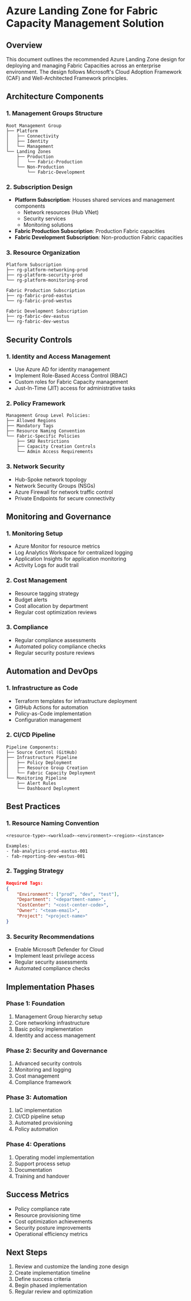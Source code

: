 # Azure Landing Zone for Fabric Capacity Management Solution

## Overview
This document outlines the recommended Azure Landing Zone design for deploying and managing Fabric Capacities across an enterprise environment. The design follows Microsoft's Cloud Adoption Framework (CAF) and Well-Architected Framework principles.

## Architecture Components

### 1. Management Groups Structure
```
Root Management Group
├── Platform
│   ├── Connectivity
│   ├── Identity
│   └── Management
└── Landing Zones
    ├── Production
    │   └── Fabric-Production
    └── Non-Production
        └── Fabric-Development
```

### 2. Subscription Design
- **Platform Subscription**: Houses shared services and management components
  - Network resources (Hub VNet)
  - Security services
  - Monitoring solutions
- **Fabric Production Subscription**: Production Fabric capacities
- **Fabric Development Subscription**: Non-production Fabric capacities

### 3. Resource Organization
```
Platform Subscription
├── rg-platform-networking-prod
├── rg-platform-security-prod
└── rg-platform-monitoring-prod

Fabric Production Subscription
├── rg-fabric-prod-eastus
└── rg-fabric-prod-westus

Fabric Development Subscription
├── rg-fabric-dev-eastus
└── rg-fabric-dev-westus
```

## Security Controls

### 1. Identity and Access Management
- Use Azure AD for identity management
- Implement Role-Based Access Control (RBAC)
- Custom roles for Fabric Capacity management
- Just-In-Time (JIT) access for administrative tasks

### 2. Policy Framework
```
Management Group Level Policies:
├── Allowed Regions
├── Mandatory Tags
├── Resource Naming Convention
└── Fabric-Specific Policies
    ├── SKU Restrictions
    ├── Capacity Creation Controls
    └── Admin Access Requirements
```

### 3. Network Security
- Hub-Spoke network topology
- Network Security Groups (NSGs)
- Azure Firewall for network traffic control
- Private Endpoints for secure connectivity

## Monitoring and Governance

### 1. Monitoring Setup
- Azure Monitor for resource metrics
- Log Analytics Workspace for centralized logging
- Application Insights for application monitoring
- Activity Logs for audit trail

### 2. Cost Management
- Resource tagging strategy
- Budget alerts
- Cost allocation by department
- Regular cost optimization reviews

### 3. Compliance
- Regular compliance assessments
- Automated policy compliance checks
- Regular security posture reviews

## Automation and DevOps

### 1. Infrastructure as Code
- Terraform templates for infrastructure deployment
- GitHub Actions for automation
- Policy-as-Code implementation
- Configuration management

### 2. CI/CD Pipeline
```
Pipeline Components:
├── Source Control (GitHub)
├── Infrastructure Pipeline
│   ├── Policy Deployment
│   ├── Resource Group Creation
│   └── Fabric Capacity Deployment
└── Monitoring Pipeline
    ├── Alert Rules
    └── Dashboard Deployment
```

## Best Practices

### 1. Resource Naming Convention
```
<resource-type>-<workload>-<environment>-<region>-<instance>

Examples:
- fab-analytics-prod-eastus-001
- fab-reporting-dev-westus-001
```

### 2. Tagging Strategy
```json
Required Tags:
{
    "Environment": ["prod", "dev", "test"],
    "Department": "<department-name>",
    "CostCenter": "<cost-center-code>",
    "Owner": "<team-email>",
    "Project": "<project-name>"
}
```

### 3. Security Recommendations
- Enable Microsoft Defender for Cloud
- Implement least privilege access
- Regular security assessments
- Automated compliance checks

## Implementation Phases

### Phase 1: Foundation
1. Management Group hierarchy setup
2. Core networking infrastructure
3. Basic policy implementation
4. Identity and access management

### Phase 2: Security and Governance
1. Advanced security controls
2. Monitoring and logging
3. Cost management
4. Compliance framework

### Phase 3: Automation
1. IaC implementation
2. CI/CD pipeline setup
3. Automated provisioning
4. Policy automation

### Phase 4: Operations
1. Operating model implementation
2. Support process setup
3. Documentation
4. Training and handover

## Success Metrics
- Policy compliance rate
- Resource provisioning time
- Cost optimization achievements
- Security posture improvements
- Operational efficiency metrics

## Next Steps
1. Review and customize the landing zone design
2. Create implementation timeline
3. Define success criteria
4. Begin phased implementation
5. Regular review and optimization